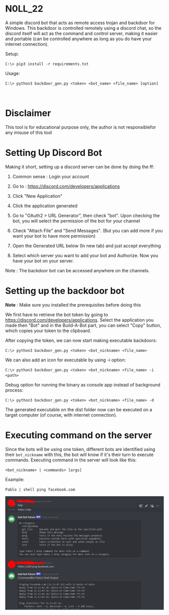 # N0LL_22

A simple discord bot that acts as remote access trojan and backdoor for Windows. This backdoor is controlled remotely using a discord chat, so the discord itself will act as the command and control server, making it easier and portable (can be controlled anywhere as long as you do have your internet connection).

Setup:

`C:\> pip3 install -r requirements.txt`

Usage:

`C:\> python3 backdoor_gen.py <token> <bot_name> <file_name> [option]`

<br/>

# Disclaimer
This tool is for educational purpose only, the author is not responsiblefor any misuse of this tool
<br/>

# Setting Up Discord Bot
Making it short, setting up a discord server can be done by doing the ff:

1. Common sense : Login your account

2. Go to : https://discord.com/developers/applications

3. Click "New Application"

4. Click the application generated

5. Go to "OAuth2 > URL Generator", then check "bot". Upon checking the bot, you will select the permission of the bot for your channel

6. Check "Attach File" and "Send Messages". (But you can add more if you want your bot to have more permission)

7. Open the Generated URL below (In new tab) and just accept everything
   
8. Select which server you want to add your bot and Authorize. Now you have your bot on your server.

Note : The backdoor bot can be accessed anywhere on the channels.

# Setting up the backdoor bot
**Note** : Make sure you installed the prerequisites before doing this

We first have to retrieve the bot token by going to https://discord.com/developers/applications. Select the application you made then "Bot" and in the Build-A-Bot part, you can select "Copy" button, which copies your token to the clipboard.

After copying the token, we can now start making executable backdoors:

`C:\> python3 backdoor_gen.py <token> <bot_nickname> <file_name>`

We can also add an icon for executable by using -i option:

`C:\> python3 backdoor_gen.py <token> <bot_nickname> <file_name> -i <path>`

Debug option for running the binary as console app instead of background process:

`C:\> python3 backdoor_gen.py <token> <bot_nickname> <file_name> -d`

The generated executable on the dist folder now can be executed on a target computer (of course, with internet connection).

# Executing command on the server
Since the bots will be using one token, different bots are identified using their `bot_nickname` with this, the bot will know if it's their turn to execute commands. Executing command in the server will look like this:

`<bot_nickname> | <commands> [args]`

Example:

`Pablo | shell ping facebook.com`

![Sample discord Command Execute](/Images/disc_cmd_sample.png "sample in discord channel")
